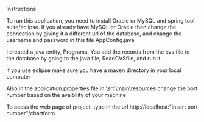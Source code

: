 Instructions

To run this application, you need to install Oracle or MySQL and spring tool suite/eclipse. If you already have MySQL or Oracle then change the connection by giving it a different url of the database, and change the username and password in this file AppConfig.java

I created a java entity, Programs. You add the records from the cvs file to the database by going to the java file, ReadCVSfile, and run it.

if you use eclipse make sure you have a maven directory in your local computer

Also in the application.properties file in \src\main\resources change the port number based on the avaibility of your machine

To acess the web page of project, type in the url http://localhost:"insert port number"/chartform
